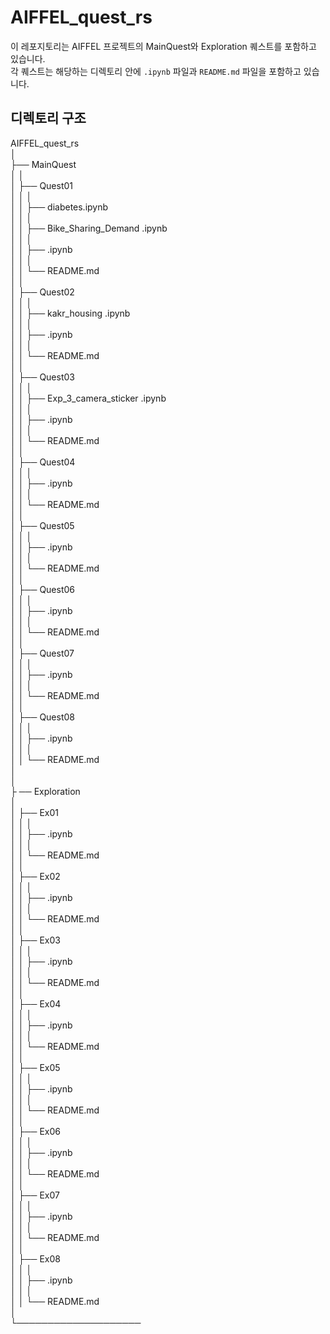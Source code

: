 # AIFFEL_quest_rs

이 레포지토리는 AIFFEL 프로젝트의 MainQuest와 Exploration 퀘스트를 포함하고 있습니다.  
각 퀘스트는 해당하는 디렉토리 안에 `.ipynb` 파일과 `README.md` 파일을 포함하고 있습니다.

## 디렉토리 구조

AIFFEL_quest_rs  
│  
├── MainQuest  
│  │  
│  ├── Quest01  
│  │ │  
│  │ ├── diabetes.ipynb  
│  │ │  
│  │ ├── Bike_Sharing_Demand .ipynb  
│  │ │  
│  │ ├── .ipynb  
│  │ │   
│  │ └── README.md  
│  │   
│  ├── Quest02  
│  │ │  
│  │ ├── kakr_housing .ipynb  
│  │ │  
│  │ ├── .ipynb  
│  │ │  
│  │ └── README.md  
│  │    
│  ├── Quest03  
│  │ │   
│  │ ├── Exp_3_camera_sticker .ipynb   
│  │ │  
│  │ ├── .ipynb  
│  │ │  
│  │ └── README.md  
│  │  
│  ├── Quest04  
│  │ │  
│  │ ├── .ipynb  
│  │ │  
│  │ └── README.md  
│  │  
│  ├── Quest05  
│  │ │  
│  │ ├── .ipynb  
│  │ │  
│  │ └── README.md  
│  │  
│  ├── Quest06  
│  │ │  
│  │ ├── .ipynb  
│  │ │  
│  │ └── README.md  
│  │  
│  ├── Quest07   
│  │ │  
│  │ ├── .ipynb  
│  │ │  
│  │ └── README.md  
│  │  
│  ├── Quest08  
│  │ │   
│  │ ├── .ipynb  
│  │ │  
│  │ └── README.md  
│    
│   
├ ── Exploration  
│    
│  ├── Ex01  
│  │ │  
│  │ ├── .ipynb  
│  │ │  
│  │ └── README.md  
│  │   
│  ├── Ex02  
│  │ │  
│  │ ├── .ipynb  
│  │ │  
│  │ └── README.md  
│  │   
│  ├── Ex03  
│  │ │  
│  │ ├── .ipynb  
│  │ │  
│  │ └── README.md  
│  │   
│  ├── Ex04  
│  │ │  
│  │ ├── .ipynb  
│  │ │  
│  │ └── README.md  
│  │   
│  ├── Ex05  
│  │ │  
│  │ ├── .ipynb  
│  │ │  
│  │ └── README.md  
│  │   
│  ├── Ex06  
│  │ │  
│  │ ├── .ipynb  
│  │ │  
│  │ └── README.md  
│  │   
│  ├── Ex07  
│  │ │  
│  │ ├── .ipynb  
│  │ │  
│  │ └── README.md  
│  │  
│  ├── Ex08  
│  │ │  
│  │ ├── .ipynb  
│  │ │    
│  │ └── README.md  
│  
└────────────────────  
